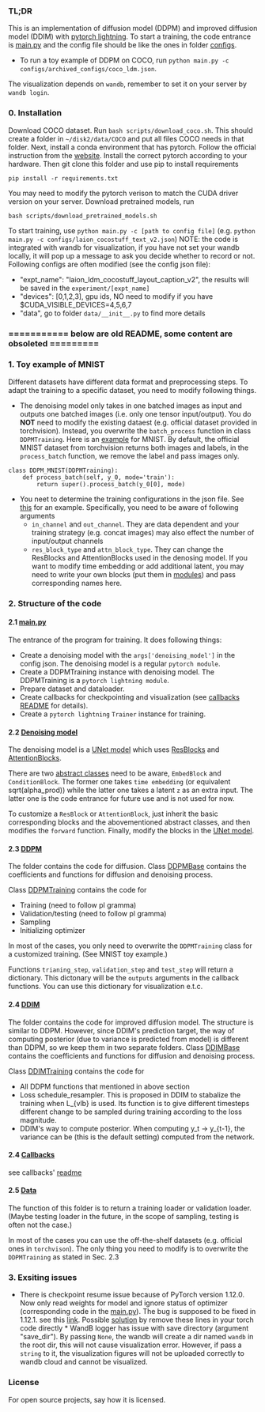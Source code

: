 ### TL;DR
This is an implementation of diffusion model (DDPM) and improved diffusion model (DDIM) with [pytorch lightning](https://www.pytorchlightning.ai/). To start a training, the code entrance is [main.py](main.py) and the config file should be like the ones in folder [configs](configs). 
* To run a toy example of DDPM on COCO, run `python main.py -c configs/archived_configs/coco_ldm.json`. 

The visualization depends on `wandb`, remember to set it on your server by `wandb login`.

### 0. Installation
Download COCO dataset. Run `bash scripts/download_coco.sh`. This should create a folder in `~/disk2/data/COCO` and put all files COCO needs in that folder.
Next, install a conda environment that has pytorch. Follow the official instruction from the [website](https://pytorch.org/get-started/locally/). Install the correct pytorch according to your hardware.
Then git clone this folder and use pip to install requirements
```
pip install -r requirements.txt
```
You may need to modify the pytorch verison to match the CUDA driver version on your server.
Download pretrained models, run
```
bash scripts/download_pretrained_models.sh
```

To start training, use `python main.py -c [path to config file]` (e.g. `python main.py -c configs/laion_cocostuff_text_v2.json`)
NOTE: the code is integrated with wandb for visualization, if you have not set your wandb locally, it will pop up a message to ask you decide whether to record or not. 
Following configs are often modified (see the config json file):
*  "expt_name": "laion_ldm_cocostuff_layout_caption_v2", the results will be saved in the `experiment/[expt_name]`
* "devices": [0,1,2,3], gpu ids, NO need to modify if you have $CUDA_VISIBLE_DEVICES=4,5,6,7
* "data", go to folder `data/__init__.py` to find more details

### =========== below are old README, some content are obsoleted =========

### 1. Toy example of MNIST
Different datasets have different data format and preprocessing steps. To adapt the training to a specific dataset, you need to modify following things.
* The denoising model only takes in one batched images as input and outputs one batched images (i.e. only one tensor input/output). You do **NOT** need to modify the existing dataest (e.g. official dataset provided in torchvision). Instead, you overwrite the `batch_process` function in class `DDPMTraining`. Here is an [example](DDPM/DDPM_MNIST.py) for MNIST. By default, the official MNIST dataset from torchvision returns both images and labels, in the `process_batch` function, we remove the label and pass images only.
```
class DDPM_MNIST(DDPMTraining):
    def process_batch(self, y_0, mode='train'):
        return super().process_batch(y_0[0], mode)
```
* You neet to determine the training configurations in the json file. See [this](configs/MNIST.json) for an example. Specifically, you need to be aware of following arguments
    * `in_channel` and `out_channel`. They are data dependent and your training strategy (e.g. concat images) may also effect the number of input/output channels
    * `res_block_type` and `attn_block_type`. They can change the ResBlocks and AttentionBlocks used in the denosing model. If you want to modify time embedding or add additional latent, you may need to write your own blocks (put them in [modules](modules)) and pass corresponding names here.

### 2. Structure of the code

#### 2.1 [main.py](main.py)
The entrance of the program for training. It does following things:
* Create a denoising model with the `args['denoising_model']` in the config json. The denoising model is a regular `pytorch module`.
* Create a DDPMTraining instance with denoising model. The DDPMTraining is a `pytorch lightning module`.
* Prepare dataset and dataloader.
* Create callbacks for checkpointing and visualization (see [callbacks README](callbacks/README.md) for details).
* Create a `pytorch lightning` `Trainer` instance for training. 

#### 2.2 [Denoising model](modules)
The denoising model is a [UNet model](modules/unet.py) which uses [ResBlocks](modules/res_blocks.py) and [AttentionBlocks](modules/attentions.py). 

There are two [abstract classes](modules/__init__.py) need to be aware, `EmbedBlock` and `ConditionBlock`. The former one takes `time embedding` (or equivalent sqrt(alpha_prod)) while the latter one takes a latent `z` as an extra input. The latter one is the code entrance for future use and is not used for now.

To customize a `ResBlock` or `AttentionBlock`, just inherit the basic corresponding blocks and the abovementioned abstract classes, and then modifies the `forward` function. Finally, modify the blocks in the [UNet model](modules/unet.py).

#### 2.3 [DDPM](DDPM)
The folder contains the code for diffusion.
Class [DDPMBase](DDPM/DDPM.py) contains the coefficients and functions for diffusion and denoising process. 

Class [DDPMTraining](DDPM/DDPM.py) contains the code for
* Training (need to follow pl gramma)
* Validation/testing (need to follow pl gramma)
* Sampling
* Initializing optimizer

In most of the cases, you only need to overwrite the `DDPMTraining` class for a customized training. (See MNIST toy example.)

Functions `trianing_step`, `validation_step` and `test_step` will return a dictionary. This dictonary will be the `outputs` arguments in the callback functions. You can use this dictionary for visualization e.t.c.

#### 2.4 [DDIM](DDIM)
The folder contains the code for improved diffusion model. The structure is similar to DDPM. However, since DDIM's prediction target, the way of computing posterior (due to variance is predicted from model) is different than DDPM, so we keep them in two separate folders.
Class [DDIMBase](DDIM/DDIM.py) contains the coefficients and functions for diffusion and denoising process. 

Class [DDIMTraining](DDIM/DDIM.py) contains the code for
* All DDPM functions that mentioned in above section
* Loss schedule_resampler. This is proposed in DDIM to stabalize the training when L_{vlb} is used. Its function is to give different timesteps different change to be sampled during training according to the loss magnitude.
* DDIM's way to compute posterior. When computing y_t -> y_{t-1}, the variance can be (this is the default setting) computed from the network. 


#### 2.4 [Callbacks](callbacks)
see callbacks' [readme](callbacks/README.md)

#### 2.5 [Data](data)
The function of this folder is to return a training loader or validation loader. (Maybe testing loader in the future, in the scope of sampling, testing is often not the case.)

In most of the cases you can use the off-the-shelf datasets (e.g. official ones in `torchvison`). The only thing you need to modify is to overwrite the `DDPMTraining` as stated in Sec. 2.3

### 3. Exsiting issues
* There is checkpoint resume issue because of PyTorch version 1.12.0. Now only read weights for model and ignore status of optimizer (corresponding code in the [main.py](main.py)). The bug is supposed to be fixed in 1.12.1. see this [link](https://github.com/pytorch/pytorch/issues/80809#issuecomment-1175211598). Possible [solution](https://github.com/pytorch/pytorch/commit/11cadb117f65205c09f5576b433a87fcb38705df)
 by remove these lines in your torch code directly * WandB logger has issue with save directory (argument "save_dir"). By passing `None`, the wandb will create a dir named `wandb` in the root dir, this will not cause visualization error. However, if pass a `string` to it, the visualization figures will not be uploaded correctly to wandb cloud and cannot be visualized. 

### License
For open source projects, say how it is licensed.

